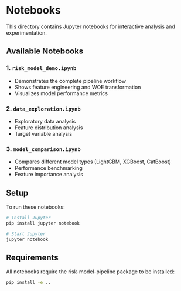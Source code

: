 # Notebooks

This directory contains Jupyter notebooks for interactive analysis and experimentation.

## Available Notebooks

### 1. `risk_model_demo.ipynb`
- Demonstrates the complete pipeline workflow
- Shows feature engineering and WOE transformation
- Visualizes model performance metrics

### 2. `data_exploration.ipynb`
- Exploratory data analysis
- Feature distribution analysis
- Target variable analysis

### 3. `model_comparison.ipynb`
- Compares different model types (LightGBM, XGBoost, CatBoost)
- Performance benchmarking
- Feature importance analysis

## Setup

To run these notebooks:

```bash
# Install Jupyter
pip install jupyter notebook

# Start Jupyter
jupyter notebook
```

## Requirements

All notebooks require the risk-model-pipeline package to be installed:

```bash
pip install -e ..
```